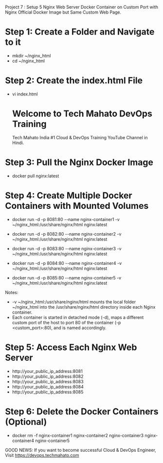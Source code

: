 Project 7 : Setup 5 Nginx Web Server Docker Container on Custom Port with Nginx Official Docker Image but Same Custom Web Page.
# Step 1: Create a Folder and Navigate to it
- mkdir ~/nginx_html
- cd ~/nginx_html

# Step 2: Create the index.html File
- vi index.html

    <!DOCTYPE html>
    <html lang="en">
    <head>
        <meta charset="UTF-8">
        <meta name="viewport" content="width=device-width, initial-scale=1.0">
        <title>Tech Mahato - DevOps Training</title>
    </head>
    <body>
        <h1>Welcome to Tech Mahato DevOps Training</h1>
        <p>Tech Mahato India #1 Cloud & DevOps Training YouTube Channel in Hindi.</p>
    </body>
    </html>

# Step 3: Pull the Nginx Docker Image
- docker pull nginx:latest

# Step 4: Create Multiple Docker Containers with Mounted Volumes
- docker run -d -p 8081:80 --name nginx-container1 -v ~/nginx_html:/usr/share/nginx/html nginx:latest

- docker run -d -p 8082:80 --name nginx-container2 -v ~/nginx_html:/usr/share/nginx/html nginx:latest

- docker run -d -p 8083:80 --name nginx-container3 -v ~/nginx_html:/usr/share/nginx/html nginx:latest

- docker run -d -p 8084:80 --name nginx-container4 -v ~/nginx_html:/usr/share/nginx/html nginx:latest

- docker run -d -p 8085:80 --name nginx-container5 -v ~/nginx_html:/usr/share/nginx/html nginx:latest

Notes:
- -v ~/nginx_html:/usr/share/nginx/html mounts the local folder ~/nginx_html into the /usr/share/nginx/html directory inside each Nginx container.
- Each container is started in detached mode (-d), maps a different custom port of the host to port 80 of the container (-p <custom_port>:80), and is named accordingly.

# Step 5: Access Each Nginx Web Server
- http://your_public_ip_address:8081
- http://your_public_ip_address:8082
- http://your_public_ip_address:8083
- http://your_public_ip_address:8084
- http://your_public_ip_address:8085

# Step 6: Delete the Docker Containers (Optional)
- docker rm -f nginx-container1 nginx-container2 nginx-container3 nginx-container4 nginx-container5

GOOD NEWS: If you want to become successful Cloud & DevOps Engineer, Visit https://devops.techmahato.com
